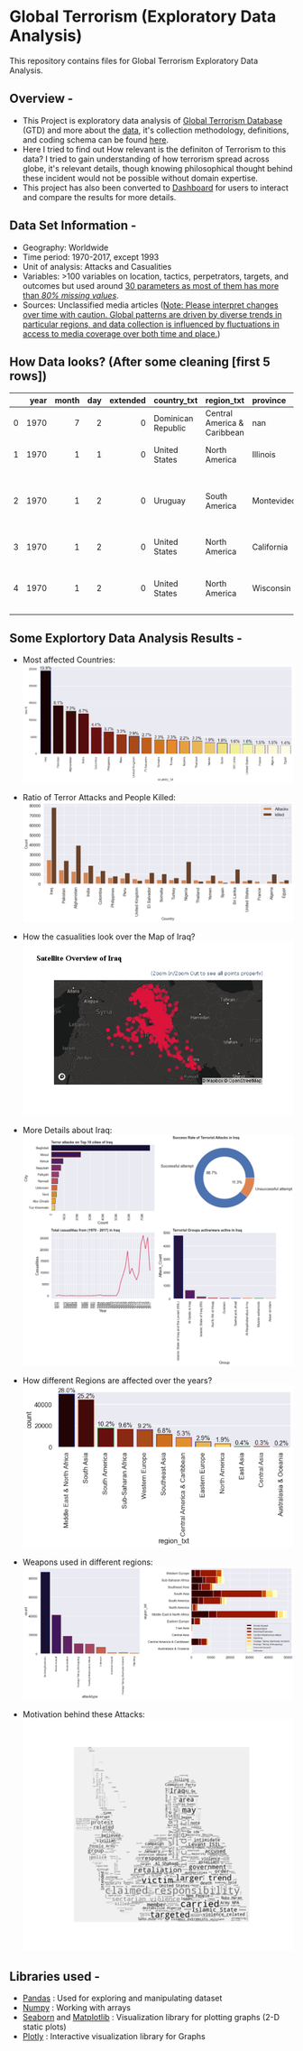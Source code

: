# Global Terrorism (Exploratory Data Analysis)
  This repository contains files for Global Terrorism Exploratory Data Analysis.

## Overview -
  - This Project is exploratory data analysis of [Global Terrorism Database](https://www.kaggle.com/START-UMD/gtd) (GTD) and more about the [data](https://www.start.umd.edu/gtd/), it's collection methodology, definitions, and coding schema can be found [here](https://start.umd.edu/gtd/downloads/Codebook.pdf).
  - Here I tried to find out How relevant is the definiton of Terrorism to this data? I tried to gain understanding of how terrorism spread across globe, it's relevant details, though knowing philosophical thought behind these incident would not be possible without domain expertise.
  - This project has also been converted to [Dashboard](https://terrorismglobal.herokuapp.com/) for users to interact and compare the results for more details.
  
## Data Set Information -
  * Geography: Worldwide
  * Time period: 1970-2017, except 1993
  * Unit of analysis: Attacks and Casualities
  * Variables: >100 variables on location, tactics, perpetrators, targets, and outcomes but used around <ins>30 parameters as most of them has more than *80% missing values*</ins>.
  * Sources: Unclassified media articles (<ins>Note: Please interpret changes over time with caution. Global patterns are driven by diverse trends in particular regions, and data collection is influenced by fluctuations in access to media coverage over both time and place.</ins>)

## How Data looks? (After some cleaning [first 5 rows])
  |    |   year |   month |   day |   extended | country_txt        | region_txt                  | province   | city          |   latitude |   longitude |   vicinity |   crit1 |   crit2 |   crit3 |   doubtterr |   multiple |   success |   suicide | attacktype                     | target_type                 |   targsubtype1 | target_subtype                                  | target_entity                                                 | nationality        | group               |   individual | weapon_type   | weapon_subtype                    |   killed |   wounded |   property |   hostages/kidnapping |   cross_border |   ideological_international | Date                |   week | day_name   |   weekday |   is_weekend |   casualities |   casualities_median |
|---:|-------:|--------:|------:|-----------:|:-------------------|:----------------------------|:-----------|:--------------|-----------:|------------:|-----------:|--------:|--------:|--------:|------------:|-----------:|----------:|----------:|:-------------------------------|:----------------------------|---------------:|:------------------------------------------------|:--------------------------------------------------------------|:-------------------|:--------------------|-------------:|:--------------|:----------------------------------|---------:|----------:|-----------:|----------------------:|---------------:|----------------------------:|:--------------------|-------:|:-----------|----------:|-------------:|--------------:|---------------------:|
|  0 |   1970 |       7 |     2 |          0 | Dominican Republic | Central America & Caribbean | nan        | Santo Domingo |    18.4568 |    -69.9512 |          0 |       1 |       1 |       1 |           0 |          0 |         1 |         0 | Assassination                  | Private Citizens & Property |             68 | Named Civilian                                  | Julio Guzman                                                  | Dominican Republic | MANO-D              |            0 | Unknown       | nan                               |        1 |         0 |          0 |                     0 |              0 |                           0 | 1970-07-02 00:00:00 |     27 | Thursday   |         3 |            0 |             1 |                    1 |
|  1 |   1970 |       1 |     1 |          0 | United States      | North America               | Illinois   | Cairo         |    37.0051 |    -89.1763 |          0 |       1 |       1 |       1 |           0 |          0 |         1 |         0 | Armed Assault                  | Police                      |             22 | Police Building (headquarters, station, school) | Cairo Police Headquarters                                     | United States      | Black Nationalists  |            0 | Firearms      | Unknown Gun Type                  |        0 |         0 |          1 |                     0 |             -9 |                          -9 | 1970-01-01 00:00:00 |      1 | Thursday   |         3 |            0 |             0 |                    0 |
|  2 |   1970 |       1 |     2 |          0 | Uruguay            | South America               | Montevideo | Montevideo    |   -34.8912 |    -56.1872 |          0 |       1 |       1 |       1 |           0 |          0 |         0 |         0 | Assassination                  | Police                      |             25 | Police Security Forces/Officers                 | Juan Maria de Lucah/Chief of Directorate of info. and intell. | Uruguay            | Tupamaros (Uruguay) |            0 | Firearms      | Automatic or Semi-Automatic Rifle |        0 |         0 |          0 |                     0 |              0 |                           0 | 1970-01-02 00:00:00 |      1 | Friday     |         4 |            0 |             0 |                    0 |
|  3 |   1970 |       1 |     2 |          0 | United States      | North America               | California | Oakland       |    37.7919 |   -122.226  |          0 |       1 |       1 |       1 |           1 |          0 |         1 |         0 | Bombing/Explosion              | Utilities                   |            107 | Electricity                                     | Edes Substation                                               | United States      | Unknown             |            0 | Explosives    | Unknown Explosive Type            |        0 |         0 |          1 |                     0 |             -9 |                          -9 | 1970-01-02 00:00:00 |      1 | Friday     |         4 |            0 |             0 |                    0 |
|  4 |   1970 |       1 |     2 |          0 | United States      | North America               | Wisconsin  | Madison       |    43.0766 |    -89.4125 |          0 |       1 |       1 |       1 |           0 |          0 |         1 |         0 | Facility/Infrastructure Attack | Military                    |             28 | Military Recruiting Station/Academy             | R.O.T.C. offices at University of Wisconsin, Madison          | United States      | New Year's Gang     |            0 | Incendiary    | Molotov Cocktail/Petrol Bomb      |        0 |         0 |          1 |                     0 |              0 |                           0 | 1970-01-02 00:00:00 |      1 | Friday     |         4 |            0 |             0 |                    0 |

## Some Explortory Data Analysis Results -
  - Most affected Countries:
    ![Image](https://github.com/matsujju/Global-Terrorism-EDA/blob/master/images/Most%20Affected%20countries.png)
   
  - Ratio of Terror Attacks and People Killed:
    ![Image](https://github.com/matsujju/Global-Terrorism-EDA/blob/master/images/Attack%20Vs%20killed.png)
    
  - How the casualities look over the Map of Iraq?
    ![Image](https://github.com/matsujju/Global-Terrorism-EDA/blob/master/images/Satellite%20overview%20of%20Iraq.png)
  
  - More Details about Iraq:
    ![Image](https://github.com/matsujju/Global-Terrorism-EDA/blob/master/images/Country%20Analysis%20of%20Iraq.png)
    
  - How different Regions are affected over the years?
    ![Image](https://github.com/matsujju/Global-Terrorism-EDA/blob/master/images/How%20Regions%20are%20affected.png)
    
  - Weapons used in different regions:
    ![Image](https://github.com/matsujju/Global-Terrorism-EDA/blob/master/images/Weapons%20used%20in%20Regions.png)
    
  - Motivation behind these Attacks:
    ![Image](https://github.com/matsujju/Global-Terrorism-EDA/blob/master/images/terror_word_cloud.png)

## Libraries used -
  - [Pandas](https://pandas.pydata.org/) : Used for exploring and manipulating dataset
  - [Numpy](https://numpy.org/doc/stable/reference/index.html) : Working with arrays
  - [Seaborn](https://seaborn.pydata.org/) and [Matplotlib](https://matplotlib.org/) : Visualization library for plotting graphs (2-D static plots)
  - [Plotly](https://plotly.com/python/) : Interactive visualization library for Graphs 
 

